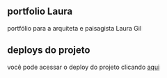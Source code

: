 ## portfolio Laura
portfólio para a arquiteta e paisagista Laura Gil

## deploys do projeto
você pode acessar o deploy do projeto clicando [aqui]('https://gabriel-brunetti.github.io/portfolioLaura/')
